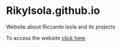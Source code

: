 # RikyIsola.github.io
Website about Riccardo Isola and its projects

To access the website [click here](https://rikyisola.github.io)
